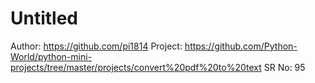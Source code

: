 # Untitled

Author: https://github.com/pi1814
Project: https://github.com/Python-World/python-mini-projects/tree/master/projects/convert%20pdf%20to%20text
SR No: 95